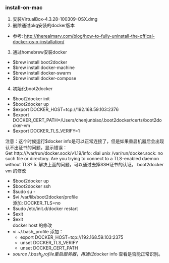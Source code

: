### install-on-mac

1. 安装VirtualBox-4.3.28-100309-OSX.dmg
2. 删除通过pkg安装的docker版本
  * 参考: http://therealmarv.com/blog/how-to-fully-uninstall-the-offical-docker-os-x-installation/
3. 通过homebrew安装docker
  * $brew install boot2docker
  * $brew install docker-machine
  * $brew install docker-swarm
  * $brew install docker-compose
4. 初始化boot2docker
  * $boot2docker init
  * $boot2docker up
  * $export DOCKER_HOST=tcp://192.168.59.103:2376
  * $export DOCKER_CERT_PATH=/Users/chenjunbiao/.boot2docker/certs/boot2docker-vm
  * $export DOCKER_TLS_VERIFY=1  
  
  注意：这个时候运行$docker info是可以正常连接了，但是如果重启机器后会出现认不出证书的问题，显示错误：  
  Get http:///var/run/docker.sock/v1.19/info: dial unix /var/run/docker.sock: no such file or directory. Are you trying to connect to a TLS-enabled daemon without TLS?
5. 解决上面的问题，可以通过去掉SSH证书的认证。
 boot2docker vm 的修改  
  * $boot2docker up
  * $boot2docker ssh
  * $sudo su -
  * $vi /var/lib/boot2docker/profile  
  添加: DOCKER_TLS=no
  * $sudo /etc/init.d/docker restart
  * $exit
  * $exit  
 docker host 的修改
  * vi ~/.bash_profile
  添加： 
    * export DOCKER_HOST=tcp://192.168.59.103:2375  
    * unset DOCKER_TLS_VERIFY
    * unset DOCKER_CERT_PATH
  * $source ~/.bash_profile  
 重启服务器，再通过$docker info 查看是否能正常识别。

